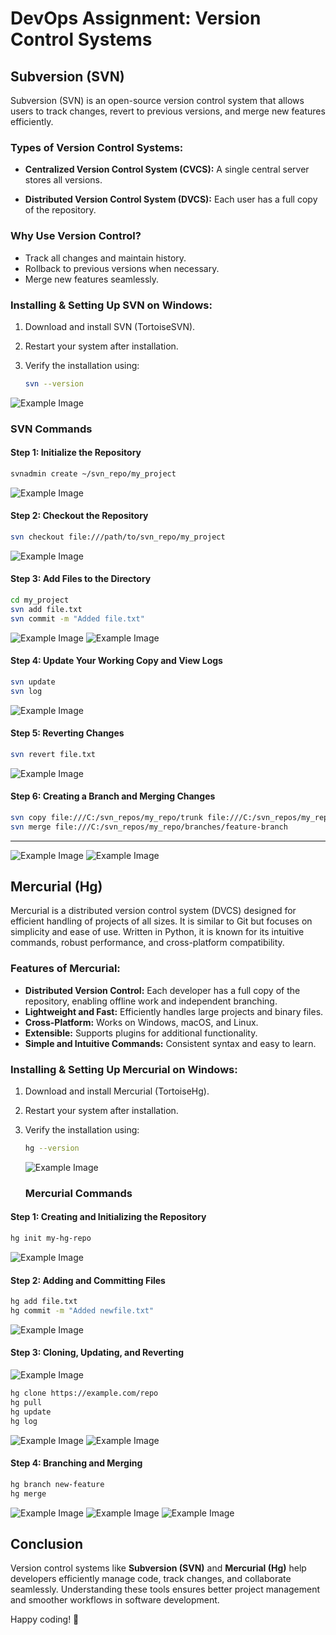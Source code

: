 # DevOps Assignment: Version Control Systems
## Subversion (SVN)
Subversion (SVN) is an open-source version control system that allows users to track changes, revert to previous versions, and merge new features efficiently.
### Types of Version Control Systems:
  - **Centralized Version Control System (CVCS):** A single central server stores all versions.

  - **Distributed Version Control System (DVCS):** Each user has a full copy of the repository.
### Why Use Version Control?
 - Track all changes and maintain history.
 - Rollback to previous versions when necessary.
 - Merge new features seamlessly.
 ### Installing & Setting Up SVN on Windows:
1. Download and install SVN (TortoiseSVN).
2. Restart your system after installation.
3. Verify the installation using:
   
   ```sh
   svn --version
   ```
![Example Image](https://github.com/AnugyaAg/Devops-Assignment/blob/main/Screenshot%201.png)

### SVN Commands
#### Step 1: Initialize the Repository
```sh
svnadmin create ~/svn_repo/my_project
```
![Example Image](https://github.com/AnugyaAg/Devops-Assignment/blob/main/Screenshot%202.png)

#### Step 2: Checkout the Repository
```sh
svn checkout file:///path/to/svn_repo/my_project
```
![Example Image](https://github.com/AnugyaAg/Devops-Assignment/blob/main/Screenshot%203.png)

#### Step 3: Add Files to the Directory
```sh
cd my_project
svn add file.txt
svn commit -m "Added file.txt"
```
![Example Image](https://github.com/AnugyaAg/Devops-Assignment/blob/main/Screenshot%204.png)
![Example Image](https://github.com/AnugyaAg/Devops-Assignment/blob/main/Screenshot%205.png)

#### Step 4: Update Your Working Copy and View Logs
```sh
svn update
svn log
```
![Example Image](https://github.com/AnugyaAg/Devops-Assignment/blob/main/Screenshot%206.png)

#### Step 5: Reverting Changes
```sh
svn revert file.txt
```
![Example Image](https://github.com/AnugyaAg/Devops-Assignment/blob/main/Screenshot%207.png)

#### Step 6: Creating a Branch and Merging Changes
```sh
svn copy file:///C:/svn_repos/my_repo/trunk file:///C:/svn_repos/my_repo/branches/feature-branch -m "Creating feature branch"
svn merge file:///C:/svn_repos/my_repo/branches/feature-branch
```

---
![Example Image](https://github.com/AnugyaAg/Devops-Assignment/blob/main/Screenshot%208.png)
![Example Image](https://github.com/AnugyaAg/Devops-Assignment/blob/main/Screenshot%209.png)

## Mercurial (Hg)

Mercurial is a distributed version control system (DVCS) designed for efficient handling of projects of all sizes. It is similar to Git but focuses on simplicity and ease of use. Written in Python, it is known for its intuitive commands, robust performance, and cross-platform compatibility.

### Features of Mercurial:
- **Distributed Version Control:** Each developer has a full copy of the repository, enabling offline work and independent branching.
- **Lightweight and Fast:** Efficiently handles large projects and binary files.
- **Cross-Platform:** Works on Windows, macOS, and Linux.
- **Extensible:** Supports plugins for additional functionality.
- **Simple and Intuitive Commands:** Consistent syntax and easy to learn.

### Installing & Setting Up Mercurial on Windows:
1. Download and install Mercurial (TortoiseHg).
2. Restart your system after installation.
3. Verify the installation using:

   ```sh
   hg --version
   ```
   ![Example Image](https://github.com/AnugyaAg/Devops-Assignment/blob/main/Screenshot%2010.png)

   ### Mercurial Commands
#### Step 1: Creating and Initializing the Repository
```sh
hg init my-hg-repo
```
![Example Image](https://github.com/AnugyaAg/Devops-Assignment/blob/main/Screenshot%2011.png)

#### Step 2: Adding and Committing Files
```sh
hg add file.txt
hg commit -m "Added newfile.txt"
```
![Example Image](https://github.com/AnugyaAg/Devops-Assignment/blob/main/Screenshot%2012.png)

#### Step 3: Cloning, Updating, and Reverting
![Example Image](https://github.com/AnugyaAg/Devops-Assignment/blob/main/Screenshot%2013.png)

```sh
hg clone https://example.com/repo
hg pull
hg update
hg log
```
![Example Image](https://github.com/AnugyaAg/Devops-Assignment/blob/main/Screenshot%2014.png)
![Example Image](https://github.com/AnugyaAg/Devops-Assignment/blob/main/Screenshot%2015.png)

#### Step 4: Branching and Merging
```sh
hg branch new-feature
hg merge
```
![Example Image](https://github.com/AnugyaAg/Devops-Assignment/blob/main/Screenshot%2016.png)
![Example Image](https://github.com/AnugyaAg/Devops-Assignment/blob/main/Screenshot%2017.png )
![Example Image](https://github.com/AnugyaAg/Devops-Assignment/blob/main/Screenshot%2018.png)

## Conclusion
Version control systems like **Subversion (SVN)** and **Mercurial (Hg)** help developers efficiently manage code, track changes, and collaborate seamlessly. Understanding these tools ensures better project management and smoother workflows in software development.

Happy coding! 🚀

